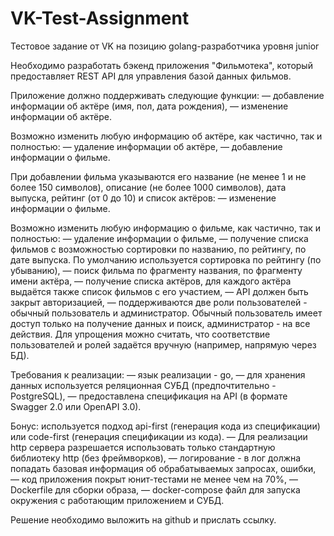 # VK-Test-Assignment
Тестовое задание от VK на позицию golang-разработчика уровня junior


Необходимо разработать бэкенд приложения "Фильмотека", который предоставляет REST API для управления базой данных фильмов.

Приложение должно поддерживать следующие функции:
— добавление информации об актёре (имя, пол, дата рождения),
— изменение информации об актёре.


Возможно изменить любую информацию об актёре, как частично, так и полностью:
— удаление информации об актёре,
— добавление информации о фильме.


При добавлении фильма указываются его название (не менее 1 и не более 150 символов), описание (не более 1000 символов), дата выпуска, рейтинг (от 0 до 10) и список актёров:
— изменение информации о фильме.


Возможно изменить любую информацию о фильме, как частично, так и полностью:
— удаление информации о фильме,
— получение списка фильмов с возможностью сортировки по названию, по рейтингу, по дате выпуска. По умолчанию используется сортировка по рейтингу (по убыванию),
— поиск фильма по фрагменту названия, по фрагменту имени актёра,
— получение списка актёров, для каждого актёра выдаётся также список фильмов с его участием,
— АРІ должен быть закрыт авторизацией,
— поддерживаются две роли пользователей - обычный пользователь и администратор. Обычный пользователь имеет доступ только на получение данных и поиск, администратор - на все
действия. Для упрощения можно считать, что соответствие пользователей и ролей задаётся вручную (например, напрямую через БД).


Требования к реализации:
— язык реализации - go,
— для хранения данных используется реляционная СУБД (предпочтительно - PostgreSQL),
— предоставлена спецификация на API (в формате Swagger 2.0 или OpenAPI 3.0).


Бонус: используется подход api-first (генерация кода из спецификации) или code-first (генерация спецификации из кода).
— Для реализации http сервера разрешается использовать только стандартную библиотеку http (без фреймворков),
— логирование - в лог должна попадать базовая информация об обрабатываемых запросах, ошибки,
— код приложения покрыт юнит-тестами не менее чем на 70%,
— Dockerfile для сборки образа,
— docker-compose файл для запуска окружения с работающим приложением и СУБД.


Решение необходимо выложить на github и прислать ссылку.